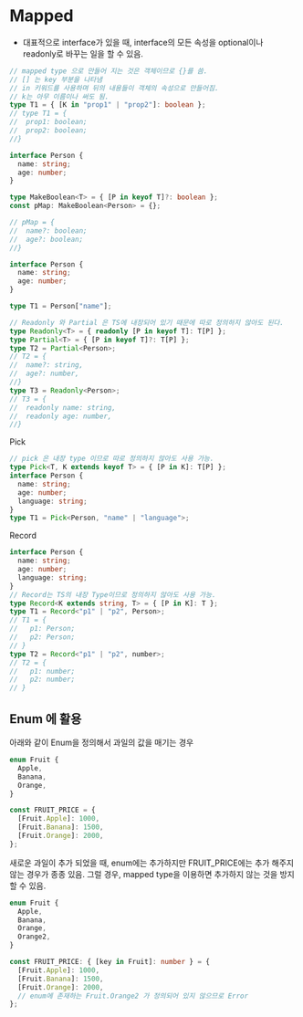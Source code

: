# Mapped

- 대표적으로 interface가 있을 때, interface의 모든 속성을 optional이나 readonly로 바꾸는 일을 할 수 있음.

```typescript
// mapped type 으로 만들어 지는 것은 객체이므로 {}를 씀.
// [] 는 key 부분을 나타냄
// in 키워드를 사용하며 뒤의 내용들이 객체의 속성으로 만들어짐.
// k는 아무 이름이나 써도 됨.
type T1 = { [K in "prop1" | "prop2"]: boolean };
// type T1 = {
//  prop1: boolean;
//  prop2: boolean;
//}
```

```typescript
interface Person {
  name: string;
  age: number;
}

type MakeBoolean<T> = { [P in keyof T]?: boolean };
const pMap: MakeBoolean<Person> = {};

// pMap = {
//  name?: boolean;
//  age?: boolean;
//}
```

```typescript
interface Person {
  name: string;
  age: number;
}

type T1 = Person["name"];

// Readonly 와 Partial 은 TS에 내장되어 있기 때문에 따로 정의하지 않아도 된다.
type Readonly<T> = { readonly [P in keyof T]: T[P] };
type Partial<T> = { [P in keyof T]?: T[P] };
type T2 = Partial<Person>;
// T2 = {
//  name?: string,
//  age?: number,
//}
type T3 = Readonly<Person>;
// T3 = {
//  readonly name: string,
//  readonly age: number,
//}
```

Pick

```typescript
// pick 은 내장 type 이므로 따로 정의하지 않아도 사용 가능.
type Pick<T, K extends keyof T> = { [P in K]: T[P] };
interface Person {
  name: string;
  age: number;
  language: string;
}
type T1 = Pick<Person, "name" | "language">;
```

Record

```typescript
interface Person {
  name: string;
  age: number;
  language: string;
}
// Record는 TS의 내장 Type이므로 정의하지 않아도 사용 가능.
type Record<K extends string, T> = { [P in K]: T };
type T1 = Record<"p1" | "p2", Person>;
// T1 = {
//   p1: Person;
//   p2: Person;
// }
type T2 = Record<"p1" | "p2", number>;
// T2 = {
//   p1: number;
//   p2: number;
// }
```

## Enum 에 활용

아래와 같이 Enum을 정의해서 과일의 값을 매기는 경우

```typescript
enum Fruit {
  Apple,
  Banana,
  Orange,
}

const FRUIT_PRICE = {
  [Fruit.Apple]: 1000,
  [Fruit.Banana]: 1500,
  [Fruit.Orange]: 2000,
};
```

새로운 과일이 추가 되었을 때, enum에는 추가하지만 FRUIT_PRICE에는 추가 해주지 않는 경우가 종종 있음.
그럴 경우, mapped type을 이용하면 추가하지 않는 것을 방지 할 수 있음.

```typescript
enum Fruit {
  Apple,
  Banana,
  Orange,
  Orange2,
}

const FRUIT_PRICE: { [key in Fruit]: number } = {
  [Fruit.Apple]: 1000,
  [Fruit.Banana]: 1500,
  [Fruit.Orange]: 2000,
  // enum에 존재하는 Fruit.Orange2 가 정의되어 있지 않으므로 Error
};
```
